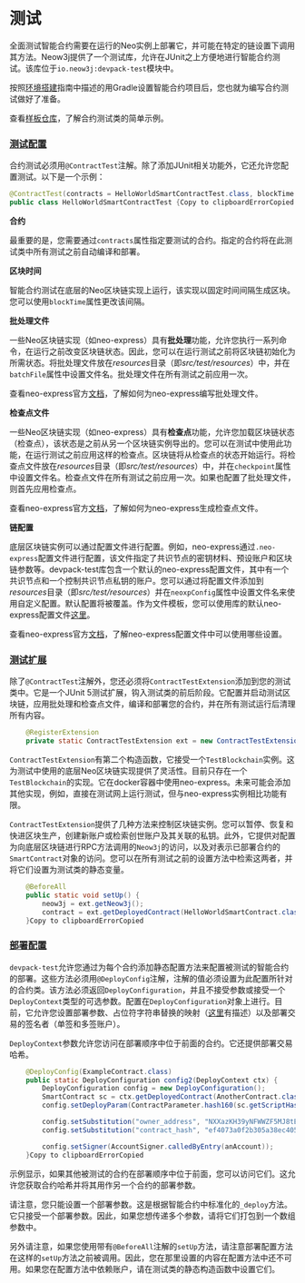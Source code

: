 # 测试

全面测试智能合约需要在运行的Neo实例上部署它，并可能在特定的链设置下调用其方法。Neow3j提供了一个测试库，允许在JUnit之上方便地进行智能合约测试。该库位于`io.neow3j:devpack-test`模块中。

按照[环境搭建](https://neow3j.io/#/neo-n3/smart_contract_development/setup_and_compilation)指南中描述的用Gradle设置智能合约项目后，您也就为编写合约测试做好了准备。

查看[样板仓库](https://github.com/neow3j/neow3j-boilerplate)，了解合约测试类的简单示例。

### [测试配置](https://neow3j.io/#/neo-n3/smart_contract_development/testing?id=test-configuration)

合约测试必须用`@ContractTest`注解。除了添加JUnit相关功能外，它还允许您配置测试。以下是一个示例：

```java
@ContractTest(contracts = HelloWorldSmartContractTest.class, blockTime = 1)
public class HelloWorldSmartContractTest {Copy to clipboardErrorCopied
```

**合约**

最重要的是，您需要通过`contracts`属性指定要测试的合约。指定的合约将在此测试类中所有测试之前自动编译和部署。

**区块时间**

智能合约测试在底层的Neo区块链实现上运行，该实现以固定时间间隔生成区块。您可以使用`blockTime`属性更改该间隔。

**批处理文件**

一些Neo区块链实现（如neo-express）具有**批处理**功能，允许您执行一系列命令，在运行之前改变区块链状态。因此，您可以在运行测试之前将区块链初始化为所需状态。将批处理文件放&#x5728;_&#x72;esource&#x73;_&#x76EE;录（&#x5373;_&#x73;rc/test/resources_）中，并在`batchFile`属性中设置文件名。批处理文件在所有测试之前应用一次。

查看neo-express官方[文档](https://github.com/neo-project/neo-express/blob/master/docs/command-reference.md#neoxp-batch)，了解如何为neo-express编写批处理文件。

**检查点文件**

一些Neo区块链实现（如neo-express）具有**检查点**功能，允许您加载区块链状态（检查点），该状态是之前从另一个区块链实例导出的。您可以在测试中使用此功能，在运行测试之前应用这样的检查点。区块链将从检查点的状态开始运行。将检查点文件放&#x5728;_&#x72;esource&#x73;_&#x76EE;录（&#x5373;_&#x73;rc/test/resources_）中，并在`checkpoint`属性中设置文件名。检查点文件在所有测试之前应用一次。如果也配置了批处理文件，则首先应用检查点。

查看neo-express官方[文档](https://github.com/neo-project/neo-express/blob/master/docs/command-reference.md#neoxp-checkpoint)，了解如何为neo-express生成检查点文件。

**链配置**

底层区块链实例可以通过配置文件进行配置。例如，neo-express通过`.neo-express`配置文件进行配置，该文件指定了共识节点的密钥材料、预设账户和区块链参数等。devpack-test库包含一个默认的neo-express配置文件，其中有一个共识节点和一个控制共识节点私钥的账户。您可以通过将配置文件添加&#x5230;_&#x72;esource&#x73;_&#x76EE;录（&#x5373;_&#x73;rc/test/resources_）并在`neoxpConfig`属性中设置文件名来使用自定义配置。默认配置将被覆盖。作为文件模板，您可以使用库的默认neo-express配置文件[这里](https://github.com/neow3j/neow3j/blob/master-3.x/test-tools/src/main/resources/default.neo-express)。

查看neo-express官方[文档](https://github.com/neo-project/neo-express/blob/master/docs/settings.md)，了解neo-express配置文件中可以使用哪些设置。

### [测试扩展](https://neow3j.io/#/neo-n3/smart_contract_development/testing?id=test-extension)

除了`@ContractTest`注解外，您还必须将`ContractTestExtension`添加到您的测试类中。它是一个JUnit 5测试扩展，钩入测试类的前后阶段。它配置并启动测试区块链，应用批处理和检查点文件，编译和部署您的合约，并在所有测试运行后清理所有内容。

```java
    @RegisterExtension
    private static ContractTestExtension ext = new ContractTestExtension();Copy to clipboardErrorCopied
```

`ContractTestExtension`有第二个构造函数，它接受一个`TestBlockchain`实例。这为测试中使用的底层Neo区块链实现提供了灵活性。目前只存在一个`TestBlockchain`的实现。它在docker容器中使用neo-express。未来可能会添加其他实现，例如，直接在测试网上运行测试，但与neo-express实例相比功能有限。

`ContractTestExtension`提供了几种方法来控制区块链实例。您可以暂停、恢复和快进区块生产，创建新账户或检索创世账户及其关联的私钥。此外，它提供对配置为向底层区块链进行RPC方法调用的`Neow3j`的访问，以及对表示已部署合约的`SmartContract`对象的访问。您可以在所有测试之前的设置方法中检索这两者，并将它们设置为测试类的静态变量。

```java
    @BeforeAll
    public static void setUp() {
        neow3j = ext.getNeow3j();
        contract = ext.getDeployedContract(HelloWorldSmartContract.class);
    }Copy to clipboardErrorCopied
```

### [部署配置](https://neow3j.io/#/neo-n3/smart_contract_development/testing?id=deployment-configuration)

`devpack-test`允许您通过为每个合约添加静态配置方法来配置被测试的智能合约的部署。这些方法必须用`@DeployConfig`注解，注解的值必须设置为此配置所针对的合约类。该方法必须返回`DeployConfiguration`，并且不接受参数或接受一个`DeployContext`类型的可选参数。配置在`DeployConfiguration`对象上进行。目前，它允许您设置部署参数、占位符字符串替换的映射（[这里](https://neow3j.io/#/neo-n3/smart_contract_development/devpack?id=placeholder-substitution)有描述）以及部署交易的签名者（单签和多签账户）。

`DeployContext`参数允许您访问在部署顺序中位于前面的合约。它还提供部署交易哈希。

```java
    @DeployConfig(ExampleContract.class)
    public static DeployConfiguration config2(DeployContext ctx) {
        DeployConfiguration config = new DeployConfiguration();
        SmartContract sc = ctx.getDeployedContract(AnotherContract.class);
        config.setDeployParam(ContractParameter.hash160(sc.getScriptHash()));

        config.setSubstitution("owner_address", "NXXazKH39yNFWWZF5MJ8tEN98VYHwzn7g3");
        config.setSubstitution("contract_hash", "ef4073a0f2b305a38ec4050e4d3d28bc40ea63f5");

        config.setSigner(AccountSigner.calledByEntry(anAccount));
    }Copy to clipboardErrorCopied
```

示例显示，如果其他被测试的合约在部署顺序中位于前面，您可以访问它们。这允许您获取合约哈希并将其用作另一个合约的部署参数。

请注意，您只能设置一个部署参数。这是根据智能合约中标准化的`_deploy`方法。它只接受一个部署参数。因此，如果您想传递多个参数，请将它们打包到一个数组参数中。

另外请注意，如果您使用带有`@BeforeAll`注解的`setUp`方法，请注意部署配置方法在这样的`setUp`方法之前被调用。因此，您在那里设置的内容在配置方法中还不可用。如果您在配置方法中依赖账户，请在测试类的静态构造函数中设置它们。
